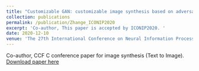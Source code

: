 ```yaml
---
title: "Customizable GAN: customizable image synthesis based on adversarial learning"
collection: publications
permalink: /publication/Zhange_ICONIP2020
excerpt: 'Co-author, This paper is accepted by ICONIP2020. '
date: 2020-12-10
venue: 'The 27th International Conference on Neural Information Processing. (ICONIP2020)'
---
```

Co-author, CCF C conference paper for image synthesis (Text to Image).
[Download paper here](http://GuardSkill.github.io/files/Zhange_ICONIP2020.pdf)  
